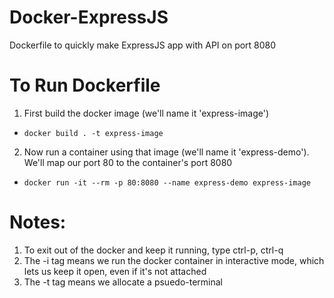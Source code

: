 # Docker-ExpressJS
Dockerfile to quickly make ExpressJS app with API on port 8080

# To Run Dockerfile

1) First build the docker image (we'll name it 'express-image')
* `docker build . -t express-image`

2) Now run a container using that image (we'll name it 'express-demo'). We'll map our port 80 to the container's port 8080
* `docker run -it --rm -p 80:8080 --name express-demo express-image`


# Notes: 
1) To exit out of the docker and keep it running, type ctrl-p, ctrl-q
2) The -i tag means we run the docker container in interactive mode, which lets us keep it open, even if it's not attached
3) The -t tag means we allocate a psuedo-terminal 
